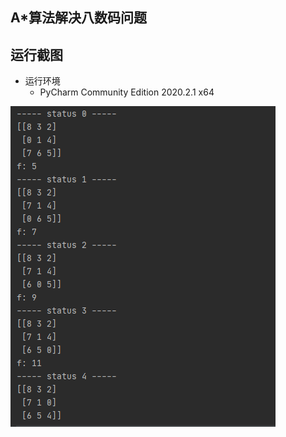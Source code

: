 ## A*算法解决八数码问题

## 运行截图
* 运行环境
  * PyCharm Community Edition 2020.2.1 x64
  
![](https://raw.githubusercontent.com/VilTea/astar/main/image/Image20201022170905.png)
